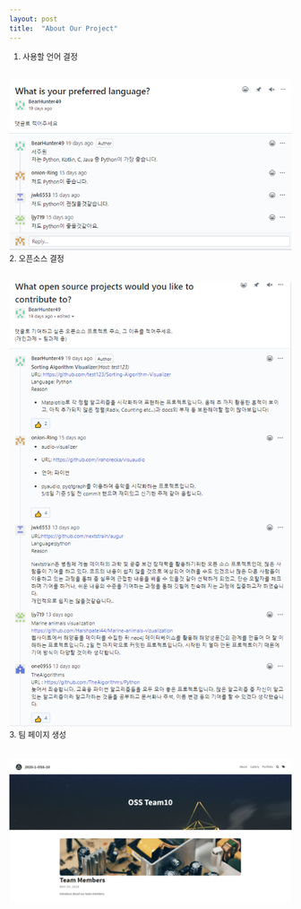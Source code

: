 ```yaml
---
layout: post
title:  "About Our Project"
---
```

1. 사용할 언어 결정
<br>
<img src="/assets/SmartSelectImage_2020-05-23-04-53-39.png"/>
<br>
2. 오픈소스 결정
<br><br><br>
<img src="/assets/SmartSelectImage_2020-05-23-04-53-59.png"/>
<br>
3. 팀 페이지 생성
<br><br><br>
<img src="/assets/SmartSelectImage_2020-05-23-05-03-52.png"/>
<br>
